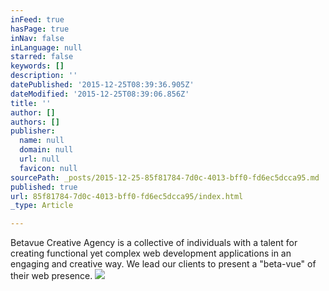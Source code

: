 ```yaml
---
inFeed: true
hasPage: true
inNav: false
inLanguage: null
starred: false
keywords: []
description: ''
datePublished: '2015-12-25T08:39:36.905Z'
dateModified: '2015-12-25T08:39:06.856Z'
title: ''
author: []
authors: []
publisher:
  name: null
  domain: null
  url: null
  favicon: null
sourcePath: _posts/2015-12-25-85f81784-7d0c-4013-bff0-fd6ec5dcca95.md
published: true
url: 85f81784-7d0c-4013-bff0-fd6ec5dcca95/index.html
_type: Article

---
```

Betavue Creative Agency is a collective of individuals with a talent for creating functional yet complex web development applications in an engaging and creative way.  We lead our clients to present a "beta-vue" of their web presence.
![](https://the-grid-user-content.s3-us-west-2.amazonaws.com/a70c1cf4-8689-4cbc-aa5f-6d1418a8d960.jpg)